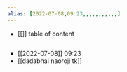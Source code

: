 ```yaml
---
alias: [2022-07-08,09:23,,,,,,,,,,,]
---
```

- [[]]
table of content
```toc
```

- [[2022-07-08]] 09:23
- [[dadabhai naoroji tk]]